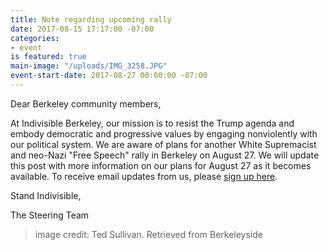 ```yaml
---
title: Note regarding upcoming rally
date: 2017-08-15 17:17:00 -07:00
categories:
- event
is featured: true
main-image: "/uploads/IMG_3258.JPG"
event-start-date: 2017-08-27 00:00:00 -07:00
---
```


Dear Berkeley community members,

At Indivisible Berkeley, our mission is to resist the Trump agenda and embody democratic and progressive values by engaging nonviolently with our political system. We are aware of plans for another White Supremacist and neo-Nazi "Free Speech" rally in Berkeley on August 27. We will update this post with more information on our plans for August 27 as it becomes available. To receive email updates from us, please [sign up here](https://www.indivisibleberkeley.org/join.html).

Stand Indivisible,

The Steering Team

> image credit: Ted Sullivan. Retrieved from Berkeleyside